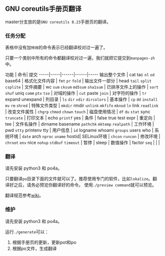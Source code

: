 ## GNU coreutils手册页翻译

master分支放的是`GNU coreutils 8.23`手册页的翻译。

### 任务分配
表格中没有加`特效`的命令表示已经翻译校对过一遍了。

只要一个类别中所有的命令都翻译校对过一遍，我们就把它提交到`manpages-zh`中。

功能 | 命令| 提交
-----|-----|------|------|-----
输出整个文件 | cat tac `nl` `od` base64 |
格式化文件内容 | `fmt` `pr` `fold` |
输出文件一部分 | head `tail` `split` `csplite` |
文件摘要 | wc `sum` `cksum` `md5sum` `sha1sum` |
已排序文件上的操作 | `sort` `shuf` uniq `comm` `ptx` `tso` |
对域的操作 | `cut` paste `join` |
对字符的操作 | `tr` expand unexpand |
列目录 | `ls` `dir` `vdir` `dircolors` |
基本操作 | `cp` `dd` `install` `mv` `rm` `shred` |
特殊文件类型 | `mkdir` rmdir `unlink` `mkfifo` `mknod` `ln` link `readlink` |
改变文件属性 | `chgrp` `chmod` `chown` `touch` |
磁盘使用情况 | `df` `du` `stat` sync `truncate` |
打印文本 | echo `printf` yes |
条件 | false true test expr |
重定向 | tee |
文件名操作 | dirname basename `pathchk` `mktemp` `realpath` |
工作环境 | pwd `stty` printenv tty |
用户信息 | `id` logname whoami `groups` users who |
系统环境 | `date` arch `nproc` `uname` hostid|
SELinux环境 | `chcon` `runcon` |
修改环境 | `chroot` `env` nice `nohup` `stdbuf` `timeout` |
暂停 | sleep |
数值操作 | factor `seq` | | | 


### 翻译
请先安装 python3 和 po4a。

只要翻译`po`目录下面的文件就可以了。推荐使用专门的软件，比如`lokalize`。翻译好之后，请务必预览你翻译好的命令。
使用`./preview command`就可以预览。

翻译规范参考[wiki](https://github.com/man-pages-zh/wiki/wiki/%E7%BF%BB%E8%AF%91%E8%A7%84%E8%8C%83)。

### 维护
请先安装 python3 和 po4a。

运行`./generate`可以：

1. 根据手册页的更新，更新pot和po
2. 根据po文件，生成翻译
